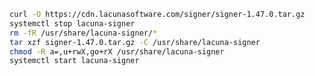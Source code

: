 ﻿```sh
curl -O https://cdn.lacunasoftware.com/signer/signer-1.47.0.tar.gz
systemctl stop lacuna-signer
rm -fR /usr/share/lacuna-signer/*
tar xzf signer-1.47.0.tar.gz -C /usr/share/lacuna-signer
chmod -R a=,u+rwX,go+rX /usr/share/lacuna-signer
systemctl start lacuna-signer
```
